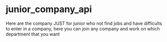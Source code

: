 # junior_company_api
Here are the company JUST for junior who not find jobs and have difficults to enter in a company, here you can join any company and work on which department that you want
